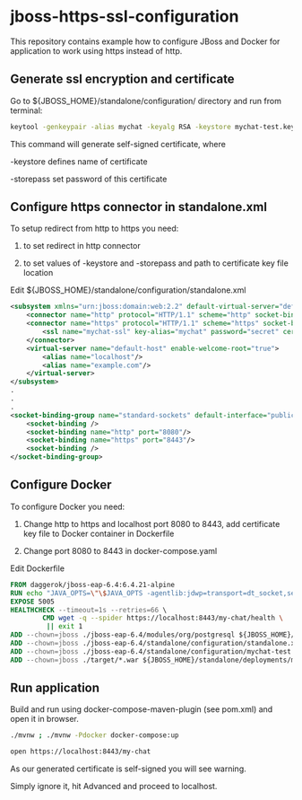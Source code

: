 # jboss-https-ssl-configuration

This repository contains example how to configure JBoss and Docker
for application to work using https instead of http. 

## Generate ssl encryption and certificate

Go to ${JBOSS_HOME}/standalone/configuration/ directory and run from terminal:

```bash
keytool -genkeypair -alias mychat -keyalg RSA -keystore mychat-test.keystore -storepass secret
```
This command will generate self-signed certificate, where

-keystore defines name of certificate 

-storepass set password of this certificate 

## Configure https connector in standalone.xml

To setup redirect from http to https you need:
 
1. to set redirect in http connector

2. to set values of -keystore and -storepass and path to certificate key file location  
 
Edit ${JBOSS_HOME}/standalone/configuration/standalone.xml

```xml
<subsystem xmlns="urn:jboss:domain:web:2.2" default-virtual-server="default-host" native="false">
    <connector name="http" protocol="HTTP/1.1" scheme="http" socket-binding="http" redirect-port="8443"/>
    <connector name="https" protocol="HTTP/1.1" scheme="https" socket-binding="https" enable-lookups="false" secure="true">
        <ssl name="mychat-ssl" key-alias="mychat" password="secret" certificate-key-file="/home/jboss/jboss-eap-6.4/standalone/configuration/mychat-test.keystore" protocol="TLSv1"/>
    </connector>
    <virtual-server name="default-host" enable-welcome-root="true">
        <alias name="localhost"/>
        <alias name="example.com"/>
    </virtual-server>
</subsystem>
.
.
.
<socket-binding-group name="standard-sockets" default-interface="public" port-offset="${jboss.socket.binding.port-offset:0}">
    <socket-binding />
    <socket-binding name="http" port="8080"/>
    <socket-binding name="https" port="8443"/>
    <socket-binding />
</socket-binding-group>
```
## Configure Docker

To configure Docker you need:

1. Change http to https and localhost port 8080 to 8443, 
add certificate key file to Docker container in Dockerfile

2. Change port 8080 to 8443 in docker-compose.yaml

Edit Dockerfile

```Dockerfile
FROM daggerok/jboss-eap-6.4:6.4.21-alpine
RUN echo "JAVA_OPTS=\"\$JAVA_OPTS -agentlib:jdwp=transport=dt_socket,server=y,suspend=n,address=5005\"" >> ${JBOSS_HOME}/bin/standalone.conf
EXPOSE 5005
HEALTHCHECK --timeout=1s --retries=66 \
        CMD wget -q --spider https://localhost:8443/my-chat/health \
         || exit 1
ADD --chown=jboss ./jboss-eap-6.4/modules/org/postgresql ${JBOSS_HOME}/modules/org/postgresql
ADD --chown=jboss ./jboss-eap-6.4/standalone/configuration/standalone.xml ${JBOSS_HOME}/standalone/configuration/standalone.xml
ADD --chown=jboss ./jboss-eap-6.4/standalone/configuration/mychat-test.keystore ${JBOSS_HOME}/standalone/configuration/mychat-test.keystore
ADD --chown=jboss ./target/*.war ${JBOSS_HOME}/standalone/deployments/my-chat.war
```
## Run application

Build and run using docker-compose-maven-plugin (see pom.xml) and open it in browser.

```bash
./mvnw ; ./mvnw -Pdocker docker-compose:up

open https://localhost:8443/my-chat
```
As our generated certificate is self-signed you will see warning. 

Simply ignore it, hit Advanced and proceed to localhost.
